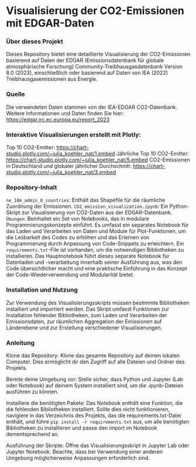 # Visualisierung der CO2-Emissionen mit EDGAR-Daten

### Über dieses Projekt

Dieses Repository bietet eine detaillierte Visualisierung der CO2-Emissionen basierend auf Daten der EDGAR (Emissionsdatenbank für globale atmosphärische Forschung) Community-Treibhausgasdatenbank Version 8.0 (2023), einschließlich oder basierend auf Daten von IEA (2022) Treibhausgasemissionen aus Energie.

### Quelle

Die verwendeten Daten stammen von der IEA-EDGAR CO2-Datenbank. Weitere Informationen und Daten finden Sie hier: https://edgar.jrc.ec.europa.eu/report_2023


### Interaktive Visualisierungen erstellt mit Plotly:

Top 10 CO2-Emitter: https://chart-studio.plotly.com/~julia_koehler_nat/1.embed
Jährliche Top 10 CO2-Emitter: https://chart-studio.plotly.com/~julia_koehler_nat/5.embed
CO2-Emissionen in Deutschland und globaler jährlicher Durchschnitt: https://chart-studio.plotly.com/~julia_koehler_nat/3.embed

### Repository-Inhalt

`ne_10m_admin_0_countries`: Enthält das Shapefile für die räumliche Zuordnung der Emissionen.
`CO2_emission_visualization.ipynb`: Ein Python-Skript zur Visualisierung von CO2-Daten aus der EDGAR-Datenbank.
`Übungen`: Beinhaltet ein Set von Notebooks, das in modulare Programmierungskonzepte einführt. Es umfasst ein separates Notebook für das Laden und Verarbeiten von Daten und Module für Plot-Funktionen, um die Lesbarkeit des Codes zu erhöhen und das Erlernen von Programmierung durch Anpassung von Code-Snippets zu erleichtern. Ein `requirements.txt`-File ist vorhanden, um die notwendigen Bibliotheken zu installieren. Das Hauptnotebook führt dieses separate Notebook für Datenladen und -verarbeitung innerhalb seiner Ausführung aus, was den Code übersichtlicher macht und eine praktische Einführung in das Konzept der Code-Wiederverwendung und Modularität bietet.


### Installation und Nutzung

Zur Verwendung des Visualisierungsskripts müssen bestimmte Bibliotheken installiert und importiert werden. Das Skript umfasst Funktionen zur Installation fehlender Bibliotheken, zum Laden und Verarbeiten der Emissionsdaten, zur räumlichen Aggregation der Emissionen auf Länderebene und zur Erstellung verschiedener Visualisierungen.

### Anleitung

Klone das Repository: Klone das gesamte Repository auf deinen lokalen Computer. Dies ermöglicht dir den Zugriff auf alle Dateien und Ordner des Projekts.

Bereite deine Umgebung vor: Stelle sicher, dass Python und Jupyter (Lab oder Notebook) auf deinem System installiert sind, um die .ipynb-Dateien ausführen zu können.

Installiere die benötigten Pakete: Das Notebook enthält eine Funktion, die die fehlenden Bibliotheken installiert. Sollte dies nicht funktionieren, navigiere in das Verzeichnis des Projekts, das die requirements.txt-Datei enthält, und führe `pip install -r requirements.txt` aus, um alle benötigten Bibliotheken zu installieren und passe den import im Notebook dementsprechend an. 

Ausführung der Skripte: Öffne das Visualisierungsskript in Jupyter Lab oder Jupyter Notebook. Beachte, dass bei Verwendung einer anderen Umgebung möglicherweise Anpassungen erforderlich sind. 




